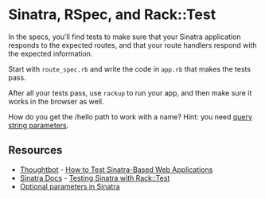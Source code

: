 

# Sinatra, RSpec, and Rack::Test

In the specs, you'll find tests to make sure that your Sinatra application responds to the expected routes, and that your route handlers respond with the expected information.

Start with `route_spec.rb` and write the code in `app.rb` that makes the tests pass.

After all your tests pass, use `rackup` to run your app, and then make sure it works in the browser as well.

How do you get the /hello path to work with a name? Hint: you need [query string parameters](http://en.wikipedia.org/wiki/Query_string).

## Resources
* [Thoughtbot](http://robots.thoughtbot.com/) - [How to Test Sinatra-Based Web Applications](http://robots.thoughtbot.com/how-to-test-sinatra-based-web-services)
* [Sinatra Docs](http://www.sinatrarb.com/) - [Testing Sinatra with Rack::Test](http://www.sinatrarb.com/testing.html)
* [Optional parameters in Sinatra](http://stackoverflow.com/questions/21847105/several-optional-parameters-in-sinatra-route)
